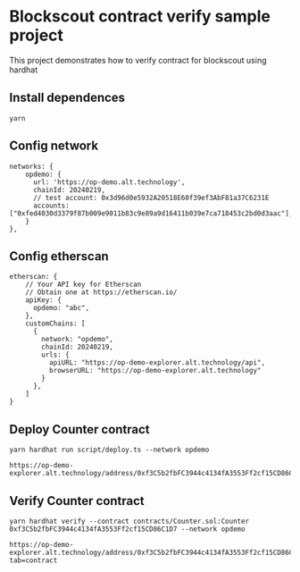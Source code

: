 # Blockscout contract verify sample project

This project demonstrates how to verify contract for blockscout using hardhat

## Install dependences

```shell
yarn
```

## Config network

```
networks: {
    opdemo: {
      url: 'https://op-demo.alt.technology',
      chainId: 20240219,
      // test account: 0x3d96d0e5932A20518E60f39ef3AbF81a37C6231E
      accounts: ["0xfed4030d3379f87b009e9011b83c9e89a9d16411b039e7ca718453c2bd0d3aac"],
    }
},
```

## Config etherscan 

```
etherscan: {
    // Your API key for Etherscan
    // Obtain one at https://etherscan.io/
    apiKey: {
      opdemo: "abc",
    },
    customChains: [
      {
        network: "opdemo",
        chainId: 20240219,
        urls: {
          apiURL: "https://op-demo-explorer.alt.technology/api",
          browserURL: "https://op-demo-explorer.alt.technology"
        }
      },
    ]
}
```

## Deploy Counter contract

```shell
yarn hardhat run script/deploy.ts --network opdemo 
```

```
https://op-demo-explorer.alt.technology/address/0xf3C5b2fbFC3944c4134fA3553Ff2cf15CD86C1D7
```

## Verify Counter contract

```shell
yarn hardhat verify --contract contracts/Counter.sol:Counter 0xf3C5b2fbFC3944c4134fA3553Ff2cf15CD86C1D7 --network opdemo
```

```
https://op-demo-explorer.alt.technology/address/0xf3C5b2fbFC3944c4134fA3553Ff2cf15CD86C1D7?tab=contract
```
